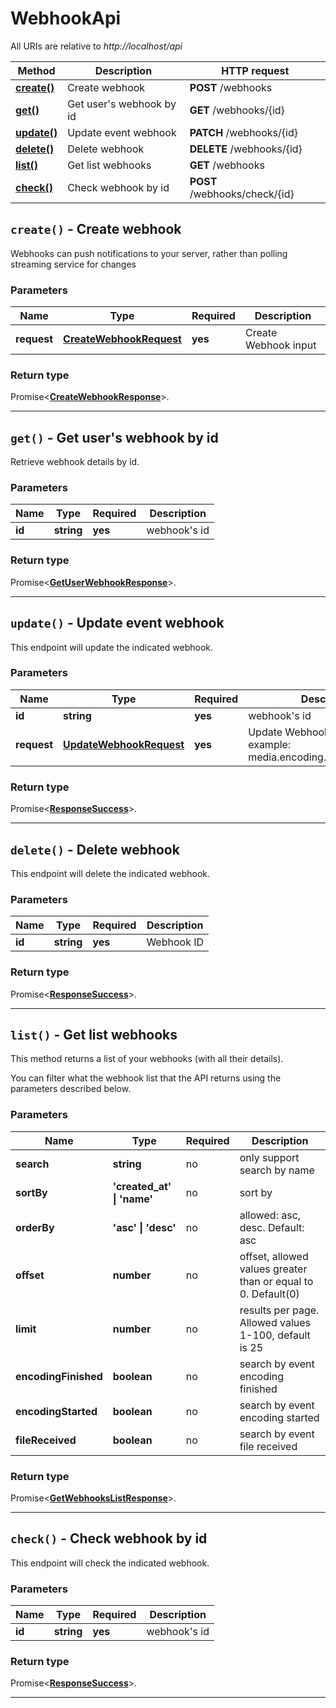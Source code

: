 # WebhookApi

All URIs are relative to *http://localhost/api*

| Method | Description | HTTP request |
| ------------- | ------------- | ------------- |
| [**create()**](WebhookApi.md#create) | Create webhook | **POST** /webhooks |
| [**get()**](WebhookApi.md#get) | Get user&#39;s webhook by id | **GET** /webhooks/{id} |
| [**update()**](WebhookApi.md#update) | Update event webhook | **PATCH** /webhooks/{id} |
| [**delete()**](WebhookApi.md#delete) | Delete webhook | **DELETE** /webhooks/{id} |
| [**list()**](WebhookApi.md#list) | Get list webhooks | **GET** /webhooks |
| [**check()**](WebhookApi.md#check) | Check webhook by id | **POST** /webhooks/check/{id} |


<a name="create"></a>
## **`create()` - Create webhook**


Webhooks can push notifications to your server, rather than polling streaming service for changes

### Parameters

| Name | Type | Required | Description |
| ------------- | ------------- | ------------- | ------------- |
 | **request** | [**CreateWebhookRequest**](../model/CreateWebhookRequest.md)| **yes**| Create Webhook input |


### Return type

Promise<[**CreateWebhookResponse**](../model/CreateWebhookResponse.md)>.




---

<a name="get"></a>
## **`get()` - Get user&#39;s webhook by id**


Retrieve webhook details by id.

### Parameters

| Name | Type | Required | Description |
| ------------- | ------------- | ------------- | ------------- |
 | **id** | **string**| **yes**| webhook&#39;s id |


### Return type

Promise<[**GetUserWebhookResponse**](../model/GetUserWebhookResponse.md)>.




---

<a name="update"></a>
## **`update()` - Update event webhook**


This endpoint will update the indicated webhook.

### Parameters

| Name | Type | Required | Description |
| ------------- | ------------- | ------------- | ------------- |
 | **id** | **string**| **yes**| webhook&#39;s id |
 | **request** | [**UpdateWebhookRequest**](../model/UpdateWebhookRequest.md)| **yes**| Update Webhook input, events example: media.encoding.quality.completed |


### Return type

Promise<[**ResponseSuccess**](../model/ResponseSuccess.md)>.




---

<a name="delete"></a>
## **`delete()` - Delete webhook**


This endpoint will delete the indicated webhook.

### Parameters

| Name | Type | Required | Description |
| ------------- | ------------- | ------------- | ------------- |
 | **id** | **string**| **yes**| Webhook ID |


### Return type

Promise<[**ResponseSuccess**](../model/ResponseSuccess.md)>.




---

<a name="list"></a>
## **`list()` - Get list webhooks**


This method returns a list of your webhooks (with all their details). 

You can filter what the webhook list that the API returns using the parameters described below.

### Parameters

| Name | Type | Required | Description |
| ------------- | ------------- | ------------- | ------------- |
 | **search** | **string**| no| only support search by name |
 | **sortBy** | **&#39;created_at&#39; \| &#39;name&#39;**| no| sort by |
 | **orderBy** | **&#39;asc&#39; \| &#39;desc&#39;**| no| allowed: asc, desc. Default: asc |
 | **offset** | **number**| no| offset, allowed values greater than or equal to 0. Default(0) |
 | **limit** | **number**| no| results per page. Allowed values 1-100, default is 25 |
 | **encodingFinished** | **boolean**| no| search by event encoding finished |
 | **encodingStarted** | **boolean**| no| search by event encoding started |
 | **fileReceived** | **boolean**| no| search by event file received |


### Return type

Promise<[**GetWebhooksListResponse**](../model/GetWebhooksListResponse.md)>.




---

<a name="check"></a>
## **`check()` - Check webhook by id**


This endpoint will check the indicated webhook.

### Parameters

| Name | Type | Required | Description |
| ------------- | ------------- | ------------- | ------------- |
 | **id** | **string**| **yes**| webhook&#39;s id |


### Return type

Promise<[**ResponseSuccess**](../model/ResponseSuccess.md)>.




---

